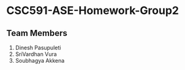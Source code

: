 # CSC591-ASE-Homework-Group2

## Team Members
1. Dinesh Pasupuleti
2. SriVardhan Vura
3. Soubhagya Akkena
